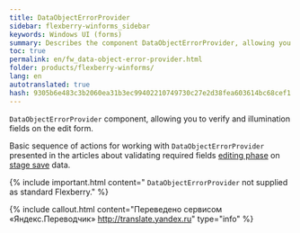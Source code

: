 ```yaml
--- 
title: DataObjectErrorProvider 
sidebar: flexberry-winforms_sidebar 
keywords: Windows UI (forms) 
summary: Describes the component DataObjectErrorProvider, allowing you to verify and illumination fields on the edit form, links to articles on its use in specific scenarios 
toc: true 
permalink: en/fw_data-object-error-provider.html 
folder: products/flexberry-winforms/ 
lang: en 
autotranslated: true 
hash: 9305b6e483c3b2060ea31b3ec99402210749730c27e2d38fea603614bc68cef1 
--- 
```


<!-- This article is still being edited --> 

`DataObjectErrorProvider` component, allowing you to verify and illumination fields on the edit form. 

Basic sequence of actions for working with `DataObjectErrorProvider` presented in the articles about validating required fields [editing phase](fw_check-form-field-during-edit.html) on [stage save](fw_check-form-field-during-save.html) data. 

{% include important.html content=" 
`DataObjectErrorProvider` not supplied as standard Flexberry." %}


{% include callout.html content="Переведено сервисом «Яндекс.Переводчик» <http://translate.yandex.ru>" type="info" %}